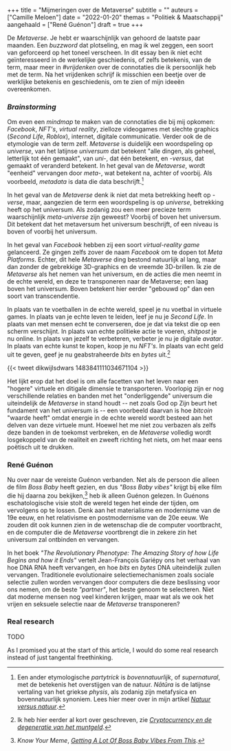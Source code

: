 +++
title     = "Mijmeringen over de Metaverse"
subtitle  = ""
auteurs   = ["Camille Meloen"]
date      = "2022-01-20"
themas    = "Politiek & Maatschappij"
aangehaald = ["René Guénon"]
draft     = true
+++


De _Metaverse_. Je hebt er waarschijnlijk van gehoord de laatste paar maanden. Een _buzzword_ dat plotseling, en mag ik wel zeggen, een soort van geforceerd op het toneel verscheen. In dit essay ben ik niet echt geïnteresseerd in de werkelijke geschiedenis, of zelfs betekenis, van de term, maar meer in _#vrijdenken_ over de connotaties die ik persoonlijk heb met de term. Na het vrijdenken schrijf ik misschien een beetje over de werklijke betekenis en geschiedenis, om te zien of mijn ideeën overeenkomen.


### <i>Brainstorming</i>

Om even een _mindmap_ te maken van de connotaties die bij mij opkomen: _Facebook_, _NFT's_, _virtual reality_, zielloze videogames met slechte graphics (_Second Life_, _Roblox_), internet, digitale communicatie. Verder ook de de etymologie van de term zelf. _Metaverse_ is duidelijk een woordspeling op _universe_, van het latijnse _universum_ dat betekent "alle dingen, als geheel, letterlijk tot één gemaakt", van _uni-_, dat één betekent, en _-versus_, dat gemaakt of veranderd betekent. In het geval van de _Metaverse_, wordt "eenheid" vervangen door _meta-_, wat betekent na, achter of voorbij. Als voorbeeld, _metadata_ is data die data beschrijft.[^1]


In het geval van de _Metaverse_ denk ik niet dat meta betrekking heeft op _-verse_, maar, aangezien de term een woordspeling is op _universe_, betrekking heeft op het universum. Als zodanig zou een meer precieze term waarschijnlijk _meta-universe_ zijn geweest? Voorbij of boven het universum. Dit betekent dat het metaversum het universum beschrijft, of een niveau is boven of voorbij het universum.

In het geval van _Facebook_ hebben zij een soort _virtual-reality game_ gelanceerd. Ze gingen zelfs zover de naam _Facebook_ om te dopen tot _Meta Platforms_. Echter, dit hele _Metaverse_ ding bestond natuurlijk al lang, maar dan zonder de gebrekkige 3D-graphics en de vreemde 3D-brillen. Ik zie de _Metaverse_ als het nemen van het universum, en de acties die men neemt in de echte wereld, en deze te transponeren naar de Metaverse; een laag boven het universum. Boven betekent hier eerder "gebouwd op" dan een soort van transcendentie.

In plaats van te voetballen in de echte wereld, speel je nu voetbal in virtuele games. In plaats van je echte leven te leiden, leef je nu je _Second Life_. In plaats van met mensen echt te converseren, doe je dat via tekst die op een scherm verschijnt. In plaats van echte politieke actie te voeren, _shitpost_ je nu online. In plaats van jezelf te verbeteren, verbeter je nu je digitale _avatar_. In plaats van echte kunst te kopen, koop je nu _NFT's_. In plaats van echt geld uit te geven, geef je nu geabstraheerde _bits_ en _bytes_ uit.[^2]

{{< tweet dikwijlsdwars 1483841111034671104 >}}

Het lijkt erop dat het doel is om alle facetten van het leven naar een "hogere" virtuele en ditigale dimensie te transporteren. Voorlopig zijn er nog verschillende relaties en banden met het "onderliggende" universum die uiteindelijk de _Metaverse_ in stand houdt -- net zoals God op Zijn beurt het fundament van het universum is -- een voorbeeld daarvan is hoe _bitcoin_ "waarde heeft" omdat energie in de echte wereld wordt besteed aan het delven van deze virtuele munt. Hoewel het me niet zou verbazen als zelfs deze banden in de toekomst verbreken, en de _Metaverse_ volledig wordt losgekoppeld van de realiteit en zweeft richting het niets, om het maar eens poëtisch uit te drukken.


### René Guénon

Nu over naar de vereiste Guénon verbanden. Net als de persoon die alleen de film _Boss Baby_ heeft gezien, en dus _"Boss Baby vibes"_ krijgt bij elke film die hij daarna zou bekijken,[^3] heb ik alleen Guénon gelezen. In Guénons eschatologische visie stolt de wereld tegen het einde der tijden, om vervolgens op te lossen. Denk aan het materialisme en modernisme van de 19e eeuw, en het relativisme en postmodernisme van de 20e eeuw. We zouden dit ook kunnen zien in de wetenschap die de computer voortbracht, en de computer die de _Metaverse_ voortbrengt die in zekere zin het universum zal ontbinden en vervangen.

In het boek _"The Revolutionary Phenotype: The Amazing Story of how Life Begins and how it Ends"_ vertelt Jean-François Gariépy ons het verhaal van hoe DNA RNA heeft vervangen, en hoe _bits_ en _bytes_ DNA uiteindelijk zullen vervangen. Traditionele evolutionaire selectiemechanismen zoals sociale selectie zullen worden vervangen door computers die deze beslissing voor ons nemen, om de beste _"partner"_, het beste genoom te selecteren. Niet dat moderne mensen nog veel kinderen krijgen, maar wat als we ook het vrijen en seksuele selectie naar de _Metaverse_ transponeren?


### Real research

TODO

As I promised you at the start of this article, I would do some real research instead of just tangental freethinking.


[^1]: Een ander etymologische _partytrick_ is _bovennatuurlijk_, of _supernatural_, met de betekenis het overstijgen van de natuur. _Nātūra_ is de latijnse vertaling van het griekse _physis_, als zodanig zijn metafysica en bovennatuurlijk synoniem. Lees hier meer over in mijn artikel _[Natuur versus natuur](https://reactionair.nl/artikelen/natuur-versus-natuur/)_.
[^2]: Ik heb hier eerder al kort over geschreven, zie _[Cryptocurrency en de degeneratie van het muntgeld](https://reactionair.nl/artikelen/cryptocurrency-en-de-degeneratie-van-het-muntgeld/)_.
[^3]: _Know Your Meme_, _[Getting A Lot Of Boss Baby Vibes From This](https://knowyourmeme.com/memes/getting-a-lot-of-boss-baby-vibes-from-this)_.
